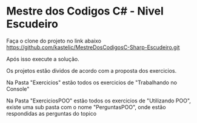 # Mestre dos Codigos C# - Nivel Escudeiro

Faça o clone do projeto no link abaixo
https://github.com/kastelic/MestreDosCodigosC-Sharp-Escudeiro.git

Após isso execute a solução.

Os projetos estão dividos de acordo com a proposta dos exercicios.

Na Pasta "Exercicios" estão todos os exercicios de "Trabalhando no Console"

Na Pasta "ExerciciosPOO" estão todos os exercicios de "Utilizando POO", existe uma sub pasta com o nome "PerguntasPOO", onde estão respondidas as perguntas do topico
